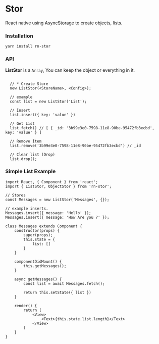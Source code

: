 # Stor

React native using [AsyncStorage](https://facebook.github.io/react-native/docs/asyncstorage) to create objects, lists.

### Installation

    yarn install rn-stor


### API

**ListStor** is a `Array`, You can keep the object or everything in it.

``` JS

  // * Create Store
  new ListStor(<StoreName>, <Config>);
  
  // example
  const list = new ListStor('List');
  
  // İnsert
  list.insert({ key: 'value' })
  
  // Get List
  list.fetch() // [ { _id: '3b99e3e0-7598-11e8-90be-95472fb3ecbd', key: 'value' } ]
  
  // Remove İtem
  list.remove('3b99e3e0-7598-11e8-90be-95472fb3ecbd') // _id
  
  // Clear list (Drop)
  list.drop();
```


### Simple List Example

``` JS 
import React, { Component } from 'react';
import { ListStor, ObjectStor } from 'rn-stor';

// Stores
const Messages = new ListStor('Messages', {});

// example inserts.
Messages.insert({ message: 'Hello' });
Messages.insert({ message: 'How Are you ?' });

class Messages extends Component {
    constructor(props) {
        super(props);
        this.state = {
            list: []
        }
    }
    
    componentDidMount() {
        this.getMessages();
    }
    
    async getMessages() {
        const list = await Messages.fetch();
        
        return this.setState({ list })
    }
    
    render() {
        return (
            <View>
                <Text>{this.state.list.length}</Text>
            </View>
        )
    }
}

```
